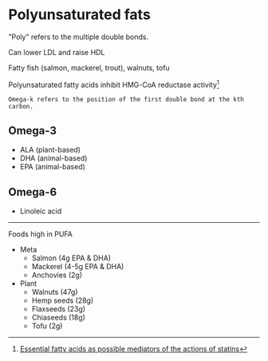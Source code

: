 # Polyunsaturated fats

"Poly" refers to the multiple double bonds.

Can lower LDL and raise HDL

Fatty fish (salmon, mackerel, trout), walnuts, tofu

Polyunsaturated fatty acids inhibit HMG-CoA reductase activity[^hmgcoareductase]

~~~admonish tip title="Omega-k"
Omega-k refers to the position of the first double bond at the kth carbon.
~~~

## Omega-3

* ALA (plant-based)
* DHA (animal-based)
* EPA (animal-based)

## Omega-6

* Linoleic acid

---

Foods high in PUFA

* Meta
    * Salmon (4g EPA & DHA) 
    * Mackerel (4-5g EPA & DHA)
    * Anchovies (2g)
* Plant
    * Walnuts (47g)
    * Hemp seeds (28g)
    * Flaxseeds (23g)
    * Chiaseeds (18g)
    * Tofu (2g)

[^hmgcoareductase]: [Essential fatty acids as possible mediators of the actions of statins](https://pubmed.ncbi.nlm.nih.gov/11487306/#:~:text=Similarly%20to%20statins%2C%20polyunsaturated%20fatty,inhibit%20HMG%2DCoA%20reductase%20activity.)
